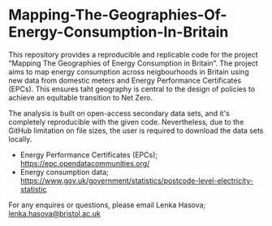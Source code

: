 # Mapping-The-Geographies-Of-Energy-Consumption-In-Britain

This repository provides a reproducible and replicable code for the project “Mapping The Geographies of Energy Consumption in Britain”. The project aims to map energy consumption across neigbourhoods in Britain using new data from domestic meters and Energy Performance Certificates (EPCs). This ensures taht geography is central to the design of policies to achieve an equitable transition to Net Zero.

The analysis is built on open-access secondary data sets, and it's completely reproducible with the given code. Nevertheless, due to the GitHub limitation on file sizes, the user is required to download the data sets locally. 

* Energy Performance Certificates (EPCs); https://epc.opendatacommunities.org/
* Energy consumption data; https://www.gov.uk/government/statistics/postcode-level-electricity-statistic

For any enquires or questions, please email Lenka Hasova; lenka.hasova@bristol.ac.uk
